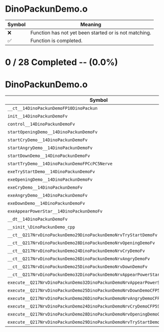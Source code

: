 # DinoPackunDemo.o
| Symbol | Meaning 
| ------------- | ------------- 
| :x: | Function has not yet been started or is not matching. 
| :white_check_mark: | Function is completed. 


# 0 / 28 Completed -- (0.0%)
# DinoPackunDemo.o
| Symbol | Decompiled? |
| ------------- | ------------- |
| `__ct__14DinoPackunDemoFP10DinoPackun` | :x: |
| `init__14DinoPackunDemoFv` | :x: |
| `control__14DinoPackunDemoFv` | :x: |
| `startOpeningDemo__14DinoPackunDemoFv` | :x: |
| `startCryDemo__14DinoPackunDemoFv` | :x: |
| `startAngryDemo__14DinoPackunDemoFv` | :x: |
| `startDownDemo__14DinoPackunDemoFv` | :x: |
| `startTryDemo__14DinoPackunDemoFPCcPC5Nerve` | :x: |
| `exeTryStartDemo__14DinoPackunDemoFv` | :x: |
| `exeOpeningDemo__14DinoPackunDemoFv` | :x: |
| `exeCryDemo__14DinoPackunDemoFv` | :x: |
| `exeAngryDemo__14DinoPackunDemoFv` | :x: |
| `exeDownDemo__14DinoPackunDemoFv` | :x: |
| `exeAppearPowerStar__14DinoPackunDemoFv` | :x: |
| `__dt__14DinoPackunDemoFv` | :x: |
| `__sinit_\DinoPackunDemo_cpp` | :x: |
| `__ct__Q217NrvDinoPackunDemo29DinoPackunDemoNrvTryStartDemoFv` | :x: |
| `__ct__Q217NrvDinoPackunDemo28DinoPackunDemoNrvOpeningDemoFv` | :x: |
| `__ct__Q217NrvDinoPackunDemo24DinoPackunDemoNrvCryDemoFv` | :x: |
| `__ct__Q217NrvDinoPackunDemo26DinoPackunDemoNrvAngryDemoFv` | :x: |
| `__ct__Q217NrvDinoPackunDemo25DinoPackunDemoNrvDownDemoFv` | :x: |
| `__ct__Q217NrvDinoPackunDemo32DinoPackunDemoNrvAppearPowerStarFv` | :x: |
| `execute__Q217NrvDinoPackunDemo32DinoPackunDemoNrvAppearPowerStarCFP5Spine` | :x: |
| `execute__Q217NrvDinoPackunDemo25DinoPackunDemoNrvDownDemoCFP5Spine` | :x: |
| `execute__Q217NrvDinoPackunDemo26DinoPackunDemoNrvAngryDemoCFP5Spine` | :x: |
| `execute__Q217NrvDinoPackunDemo24DinoPackunDemoNrvCryDemoCFP5Spine` | :x: |
| `execute__Q217NrvDinoPackunDemo28DinoPackunDemoNrvOpeningDemoCFP5Spine` | :x: |
| `execute__Q217NrvDinoPackunDemo29DinoPackunDemoNrvTryStartDemoCFP5Spine` | :x: |
